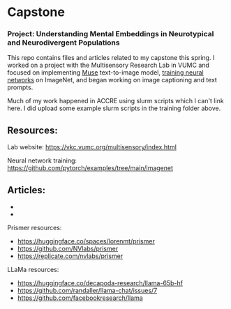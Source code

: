 # Capstone

### Project: Understanding Mental Embeddings in Neurotypical and Neurodivergent Populations

This repo contains files and articles related to my capstone this spring. I worked on a project with the Multisensory Research Lab in VUMC and focused on implementing [Muse](https://muse-model.github.io) text-to-image model, [training neural networks](https://github.com/pytorch/examples/tree/main/imagenet) on ImageNet, and began working on image captioning and text prompts.

Much of my work happened in ACCRE using slurm scripts which I can't link here. I did upload some example slurm scripts in the training folder above. 


## Resources:

Lab website: https://vkc.vumc.org/multisensory/index.html

Neural network training: https://github.com/pytorch/examples/tree/main/imagenet

Articles:
- 

-

-

Prismer resources:
- https://huggingface.co/spaces/lorenmt/prismer
- https://github.com/NVlabs/prismer
- https://replicate.com/nvlabs/prismer

LLaMa resources:
- https://huggingface.co/decapoda-research/llama-65b-hf
- https://github.com/randaller/llama-chat/issues/7
- https://github.com/facebookresearch/llama

